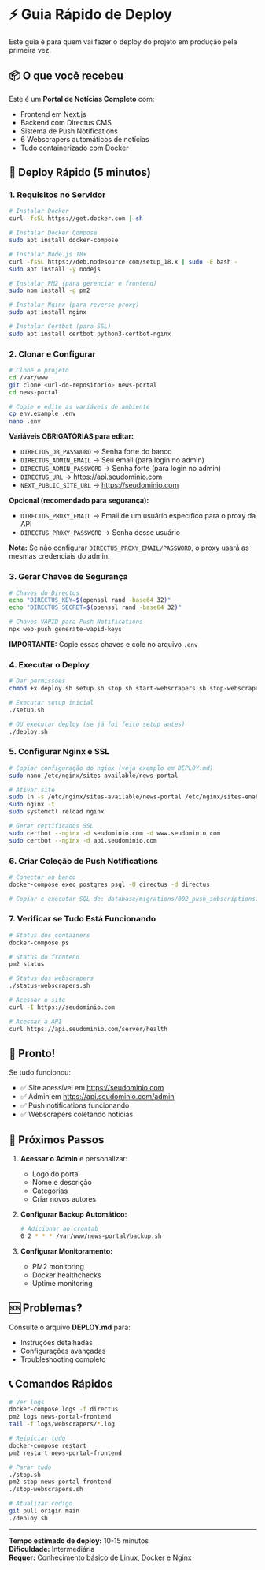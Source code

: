# ⚡ Guia Rápido de Deploy

Este guia é para quem vai fazer o deploy do projeto em produção pela primeira vez.

## 📦 O que você recebeu

Este é um **Portal de Notícias Completo** com:
- Frontend em Next.js
- Backend com Directus CMS
- Sistema de Push Notifications
- 6 Webscrapers automáticos de notícias
- Tudo containerizado com Docker

## 🚀 Deploy Rápido (5 minutos)

### 1. Requisitos no Servidor

```bash
# Instalar Docker
curl -fsSL https://get.docker.com | sh

# Instalar Docker Compose
sudo apt install docker-compose

# Instalar Node.js 18+
curl -fsSL https://deb.nodesource.com/setup_18.x | sudo -E bash -
sudo apt install -y nodejs

# Instalar PM2 (para gerenciar o frontend)
sudo npm install -g pm2

# Instalar Nginx (para reverse proxy)
sudo apt install nginx

# Instalar Certbot (para SSL)
sudo apt install certbot python3-certbot-nginx
```

### 2. Clonar e Configurar

```bash
# Clone o projeto
cd /var/www
git clone <url-do-repositorio> news-portal
cd news-portal

# Copie e edite as variáveis de ambiente
cp env.example .env
nano .env
```

**Variáveis OBRIGATÓRIAS para editar:**
- `DIRECTUS_DB_PASSWORD` → Senha forte do banco
- `DIRECTUS_ADMIN_EMAIL` → Seu email (para login no admin)
- `DIRECTUS_ADMIN_PASSWORD` → Senha forte (para login no admin)
- `DIRECTUS_URL` → https://api.seudominio.com
- `NEXT_PUBLIC_SITE_URL` → https://seudominio.com

**Opcional (recomendado para segurança):**
- `DIRECTUS_PROXY_EMAIL` → Email de um usuário específico para o proxy da API
- `DIRECTUS_PROXY_PASSWORD` → Senha desse usuário

**Nota:** Se não configurar `DIRECTUS_PROXY_EMAIL/PASSWORD`, o proxy usará as mesmas credenciais do admin.

### 3. Gerar Chaves de Segurança

```bash
# Chaves do Directus
echo "DIRECTUS_KEY=$(openssl rand -base64 32)"
echo "DIRECTUS_SECRET=$(openssl rand -base64 32)"

# Chaves VAPID para Push Notifications
npx web-push generate-vapid-keys
```

**IMPORTANTE:** Copie essas chaves e cole no arquivo `.env`

### 4. Executar o Deploy

```bash
# Dar permissões
chmod +x deploy.sh setup.sh stop.sh start-webscrapers.sh stop-webscrapers.sh status-webscrapers.sh

# Executar setup inicial
./setup.sh

# OU executar deploy (se já foi feito setup antes)
./deploy.sh
```

### 5. Configurar Nginx e SSL

```bash
# Copiar configuração do nginx (veja exemplo em DEPLOY.md)
sudo nano /etc/nginx/sites-available/news-portal

# Ativar site
sudo ln -s /etc/nginx/sites-available/news-portal /etc/nginx/sites-enabled/
sudo nginx -t
sudo systemctl reload nginx

# Gerar certificados SSL
sudo certbot --nginx -d seudominio.com -d www.seudominio.com
sudo certbot --nginx -d api.seudominio.com
```

### 6. Criar Coleção de Push Notifications

```bash
# Conectar ao banco
docker-compose exec postgres psql -U directus -d directus

# Copiar e executar SQL de: database/migrations/002_push_subscriptions.sql
```

### 7. Verificar se Tudo Está Funcionando

```bash
# Status dos containers
docker-compose ps

# Status do frontend
pm2 status

# Status dos webscrapers
./status-webscrapers.sh

# Acessar o site
curl -I https://seudominio.com

# Acessar a API
curl https://api.seudominio.com/server/health
```

## 🎯 Pronto!

Se tudo funcionou:
- ✅ Site acessível em https://seudominio.com
- ✅ Admin em https://api.seudominio.com/admin
- ✅ Push notifications funcionando
- ✅ Webscrapers coletando notícias

## 📝 Próximos Passos

1. **Acessar o Admin** e personalizar:
   - Logo do portal
   - Nome e descrição
   - Categorias
   - Criar novos autores

2. **Configurar Backup Automático:**
   ```bash
   # Adicionar ao crontab
   0 2 * * * /var/www/news-portal/backup.sh
   ```

3. **Configurar Monitoramento:**
   - PM2 monitoring
   - Docker healthchecks
   - Uptime monitoring

## 🆘 Problemas?

Consulte o arquivo **DEPLOY.md** para:
- Instruções detalhadas
- Configurações avançadas
- Troubleshooting completo

## 📞 Comandos Rápidos

```bash
# Ver logs
docker-compose logs -f directus
pm2 logs news-portal-frontend
tail -f logs/webscrapers/*.log

# Reiniciar tudo
docker-compose restart
pm2 restart news-portal-frontend

# Parar tudo
./stop.sh
pm2 stop news-portal-frontend
./stop-webscrapers.sh

# Atualizar código
git pull origin main
./deploy.sh
```

---

**Tempo estimado de deploy:** 10-15 minutos  
**Dificuldade:** Intermediária  
**Requer:** Conhecimento básico de Linux, Docker e Nginx

